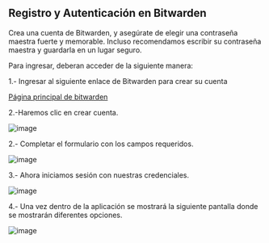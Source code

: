 ## Registro y Autenticación en Bitwarden ##

Crea una cuenta de Bitwarden, y asegúrate de elegir una contraseña maestra fuerte y memorable. Incluso recomendamos escribir su contraseña maestra y guardarla en un lugar seguro.

Para ingresar, deberan acceder de la siguiente manera:

1.- Ingresar al siguiente enlace de Bitwarden para crear su cuenta

[Página principal de bitwarden](https://vault.bitwarden.com/#/login)

2.-Haremos clic en crear cuenta.

![image](https://rms-api-alpha.dsroma.info/v1/q/7ef-06.goal-image)

2.- Completar el formulario con los campos requeridos.

![image](https://rms-api-alpha.dsroma.info/v1/q/wUg-gK.goal-image)

3.- Ahora iniciamos sesión con nuestras credenciales.

![image](https://rms-api-alpha.dsroma.info/v1/q/oxJ-MB.goal-image)

4.- Una vez dentro de la aplicación se mostrará la siguiente pantalla donde se mostrarán diferentes opciones.

![image](https://rms-api-alpha.dsroma.info/v1/q/sYz-AG.goal-image)
